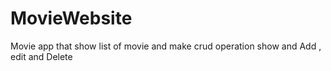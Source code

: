 # MovieWebsite
Movie app that show list of movie and make crud operation show and Add , edit and Delete
